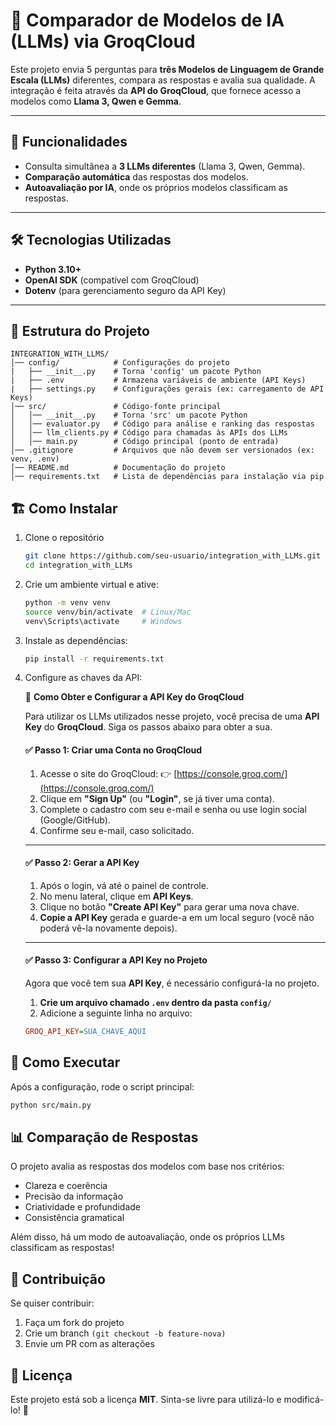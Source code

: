 # 🤖 Comparador de Modelos de IA (LLMs) via GroqCloud  

Este projeto envia 5 perguntas para **três Modelos de Linguagem de Grande Escala (LLMs)** diferentes, compara as respostas e avalia sua qualidade. A integração é feita através da **API do GroqCloud**, que fornece acesso a modelos como **Llama 3, Qwen e Gemma**.  

---

## 🚀 **Funcionalidades**
- Consulta simultânea a **3 LLMs diferentes** (Llama 3, Qwen, Gemma).
- **Comparação automática** das respostas dos modelos.
- **Autoavaliação por IA**, onde os próprios modelos classificam as respostas.

---

## 🛠 **Tecnologias Utilizadas**
- **Python 3.10+**  
- **OpenAI SDK** (compatível com GroqCloud)  
- **Dotenv** (para gerenciamento seguro da API Key)  

---

## 📂 **Estrutura do Projeto**
```
INTEGRATION_WITH_LLMS/
│── config/            # Configurações do projeto
|   ├── __init__.py    # Torna 'config' um pacote Python
|   ├── .env           # Armazena variáveis de ambiente (API Keys)
|   ├── settings.py    # Configurações gerais (ex: carregamento de API Keys)
│── src/               # Código-fonte principal
│   │── __init__.py    # Torna 'src' um pacote Python
│   │── evaluator.py   # Código para análise e ranking das respostas
│   │── llm_clients.py # Código para chamadas às APIs dos LLMs
│   │── main.py        # Código principal (ponto de entrada)
│── .gitignore         # Arquivos que não devem ser versionados (ex: venv, .env)
│── README.md          # Documentação do projeto
│── requirements.txt   # Lista de dependências para instalação via pip
```

## 🏗 Como Instalar
1. Clone o repositório

    ```bash
    git clone https://github.com/seu-usuario/integration_with_LLMs.git
    cd integration_with_LLMs
    ```

2. Crie um ambiente virtual e ative:

   ```bash
   python -m venv venv
   source venv/bin/activate  # Linux/Mac
   venv\Scripts\activate     # Windows
   ```

3. Instale as dependências:

   ```bash
   pip install -r requirements.txt
   ```

4. Configure as chaves da API:

    🔑 **Como Obter e Configurar a API Key do GroqCloud**  

    Para utilizar os LLMs utilizados nesse projeto, você precisa de uma **API Key** do **GroqCloud**. Siga os passos abaixo para obter a sua.  

    #### ✅ **Passo 1: Criar uma Conta no GroqCloud**
    1. Acesse o site do GroqCloud: 👉 [https://console.groq.com/](https://console.groq.com/)  
    2. Clique em **"Sign Up"** (ou **"Login"**, se já tiver uma conta).  
    3. Complete o cadastro com seu e-mail e senha ou use login social (Google/GitHub).  
    4. Confirme seu e-mail, caso solicitado.  

    ---

    #### ✅ **Passo 2: Gerar a API Key**
    1. Após o login, vá até o painel de controle.  
    2. No menu lateral, clique em **API Keys**.  
    3. Clique no botão **"Create API Key"** para gerar uma nova chave.  
    4. **Copie a API Key** gerada e guarde-a em um local seguro (você não poderá vê-la novamente depois).  

    ---

    #### ✅ **Passo 3: Configurar a API Key no Projeto**
    Agora que você tem sua **API Key**, é necessário configurá-la no projeto.  

    1. **Crie um arquivo chamado `.env` dentro da pasta `config/`**  
    2. Adicione a seguinte linha no arquivo:  
    ```ini
    GROQ_API_KEY=SUA_CHAVE_AQUI
    ```

## 🚀 Como Executar

Após a configuração, rode o script principal:

```bash
python src/main.py
```

## 📊 Comparação de Respostas
O projeto avalia as respostas dos modelos com base nos critérios:
- Clareza e coerência
- Precisão da informação
- Criatividade e profundidade
- Consistência gramatical

Além disso, há um modo de autoavaliação, onde os próprios LLMs classificam as respostas!

## 🤝 Contribuição
Se quiser contribuir:

1. Faça um fork do projeto
2. Crie um branch ```(git checkout -b feature-nova)```
3. Envie um PR com as alterações

## 📝 Licença
Este projeto está sob a licença **MIT**. Sinta-se livre para utilizá-lo e modificá-lo! 🚀
